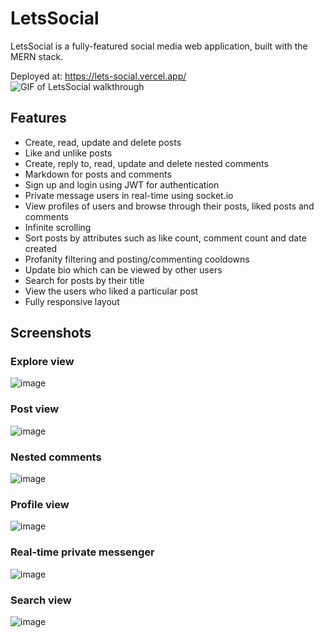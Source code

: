 # LetsSocial
LetsSocial is a fully-featured social media web application, built with the MERN stack.  

Deployed at: https://lets-social.vercel.app/  
![GIF of LetsSocial walkthrough](https://media.giphy.com/media/9tnaXy42T4NzSJdHhP/giphy.gif)

## Features
- Create, read, update and delete posts
- Like and unlike posts
- Create, reply to, read, update and delete nested comments
- Markdown for posts and comments
- Sign up and login using JWT for authentication
- Private message users in real-time using socket.io
- View profiles of users and browse through their posts, liked posts and comments
- Infinite scrolling 
- Sort posts by attributes such as like count, comment count and date created
- Profanity filtering and posting/commenting cooldowns
- Update bio which can be viewed by other users
- Search for posts by their title
- View the users who liked a particular post
- Fully responsive layout

## Screenshots
### Explore view
![image]()

### Post view
![image]()

### Nested comments
![image]()

### Profile view
![image]()

### Real-time private messenger
![image]()

### Search view
![image]()

